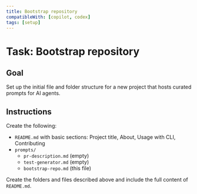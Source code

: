 ```yaml
---
title: Bootstrap repository
compatibleWith: [copilot, codex]
tags: [setup]
---
```


# Task: Bootstrap repository

## Goal

Set up the initial file and folder structure for a new project that hosts curated prompts for AI agents.

## Instructions

Create the following:

- `README.md` with basic sections: Project title, About, Usage with CLI, Contributing
- `prompts/`
  - `pr-description.md` (empty)
  - `test-generator.md` (empty)
  - `bootstrap-repo.md` (this file)

Create the folders and files described above and include the full content of `README.md`.

